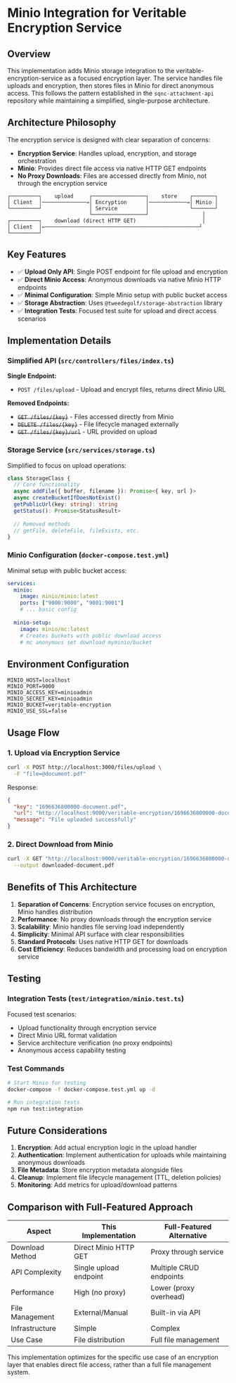 # Minio Integration for Veritable Encryption Service

## Overview

This implementation adds Minio storage integration to the veritable-encryption-service as a focused encryption layer. The service handles file uploads and encryption, then stores files in Minio for direct anonymous access. This follows the pattern established in the `sqnc-attachment-api` repository while maintaining a simplified, single-purpose architecture.

## Architecture Philosophy

The encryption service is designed with clear separation of concerns:

- **Encryption Service**: Handles upload, encryption, and storage orchestration
- **Minio**: Provides direct file access via native HTTP GET endpoints
- **No Proxy Downloads**: Files are accessed directly from Minio, not through the encryption service

```
┌─────────┐    upload     ┌─────────────────┐    store    ┌───────┐
│ Client  │──────────────→│ Encryption      │────────────→│ Minio │
└─────────┘               │ Service         │             └───────┘
                          └─────────────────┘                 │
┌─────────┐    download (direct HTTP GET)                     │
│ Client  │←─────────────────────────────────────────────────┘
└─────────┘
```

## Key Features

- ✅ **Upload Only API**: Single POST endpoint for file upload and encryption
- ✅ **Direct Minio Access**: Anonymous downloads via native Minio HTTP endpoints  
- ✅ **Minimal Configuration**: Simple Minio setup with public bucket access
- ✅ **Storage Abstraction**: Uses `@tweedegolf/storage-abstraction` library
- ✅ **Integration Tests**: Focused test suite for upload and direct access scenarios

## Implementation Details

### Simplified API (`src/controllers/files/index.ts`)

**Single Endpoint:**
- `POST /files/upload` - Upload and encrypt files, returns direct Minio URL

**Removed Endpoints:**
- ~~`GET /files/{key}`~~ - Files accessed directly from Minio
- ~~`DELETE /files/{key}`~~ - File lifecycle managed externally
- ~~`GET /files/{key}/url`~~ - URL provided on upload

### Storage Service (`src/services/storage.ts`)

Simplified to focus on upload operations:

```typescript
class StorageClass {
  // Core functionality
  async addFile({ buffer, filename }): Promise<{ key, url }>
  async createBucketIfDoesNotExist()
  getPublicUrl(key: string): string
  getStatus(): Promise<StatusResult>
  
  // Removed methods
  // getFile, deleteFile, fileExists, etc.
}
```

### Minio Configuration (`docker-compose.test.yml`)

Minimal setup with public bucket access:

```yaml
services:
  minio:
    image: minio/minio:latest
    ports: ["9000:9000", "9001:9001"]
    # ... basic config
  
  minio-setup:
    image: minio/mc:latest
    # Creates buckets with public download access
    # mc anonymous set download myminio/bucket
```

## Environment Configuration

```env
MINIO_HOST=localhost
MINIO_PORT=9000
MINIO_ACCESS_KEY=minioadmin
MINIO_SECRET_KEY=minioadmin
MINIO_BUCKET=veritable-encryption
MINIO_USE_SSL=false
```

## Usage Flow

### 1. Upload via Encryption Service

```bash
curl -X POST http://localhost:3000/files/upload \
  -F "file=@document.pdf"
```

Response:
```json
{
  "key": "1696636800000-document.pdf",
  "url": "http://localhost:9000/veritable-encryption/1696636800000-document.pdf",
  "message": "File uploaded successfully"
}
```

### 2. Direct Download from Minio

```bash
curl -X GET "http://localhost:9000/veritable-encryption/1696636800000-document.pdf" \
  --output downloaded-document.pdf
```

## Benefits of This Architecture

1. **Separation of Concerns**: Encryption service focuses on encryption, Minio handles distribution
2. **Performance**: No proxy downloads through the encryption service
3. **Scalability**: Minio handles file serving load independently
4. **Simplicity**: Minimal API surface with clear responsibilities
5. **Standard Protocols**: Uses native HTTP GET for downloads
6. **Cost Efficiency**: Reduces bandwidth and processing load on encryption service

## Testing

### Integration Tests (`test/integration/minio.test.ts`)

Focused test scenarios:
- Upload functionality through encryption service
- Direct Minio URL format validation
- Service architecture verification (no proxy endpoints)
- Anonymous access capability testing

### Test Commands

```bash
# Start Minio for testing
docker-compose -f docker-compose.test.yml up -d

# Run integration tests
npm run test:integration
```

## Future Considerations

1. **Encryption**: Add actual encryption logic in the upload handler
2. **Authentication**: Implement authentication for uploads while maintaining anonymous downloads
3. **File Metadata**: Store encryption metadata alongside files
4. **Cleanup**: Implement file lifecycle management (TTL, deletion policies)
5. **Monitoring**: Add metrics for upload/download patterns

## Comparison with Full-Featured Approach

| Aspect | This Implementation | Full-Featured Alternative |
|--------|-------------------|--------------------------|
| Download Method | Direct Minio HTTP GET | Proxy through service |
| API Complexity | Single upload endpoint | Multiple CRUD endpoints |
| Performance | High (no proxy) | Lower (proxy overhead) |
| File Management | External/Manual | Built-in via API |
| Infrastructure | Simple | Complex |
| Use Case | File distribution | Full file management |

This implementation optimizes for the specific use case of an encryption layer that enables direct file access, rather than a full file management system.